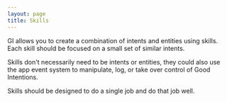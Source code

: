 ```yaml
---
layout: page
title: Skills
---
```


GI allows you to create a combination of intents and entities using skills. Each skill should be focused on a small set of similar intents.

Skills don't necessarily need to be intents or entities, they could also use the app event system to manipulate, log, or take over control of Good Intentions. 

Skills should be designed to do a single job and do that job well.